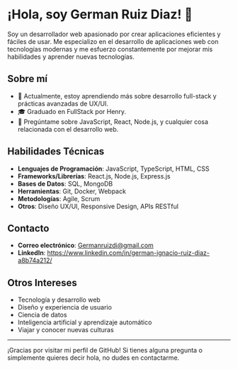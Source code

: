 # ¡Hola, soy German Ruiz Diaz! 👋

Soy un desarrollador web apasionado por crear aplicaciones eficientes y fáciles de usar. Me especializo en el desarrollo de aplicaciones web con tecnologías modernas y me esfuerzo constantemente por mejorar mis habilidades y aprender nuevas tecnologías.

## Sobre mí

- 🌱 Actualmente, estoy aprendiendo más sobre desarrollo full-stack y prácticas avanzadas de UX/UI.
- 🎓 Graduado en FullStack por Henry.
- 💬 Pregúntame sobre JavaScript, React, Node.js, y cualquier cosa relacionada con el desarrollo web.
  

## Habilidades Técnicas

- **Lenguajes de Programación**: JavaScript, TypeScript, HTML, CSS
- **Frameworks/Librerías**: React.js, Node.js, Express.js
- **Bases de Datos**: SQL, MongoDB
- **Herramientas**: Git, Docker, Webpack
- **Metodologías**: Agile, Scrum
- **Otros**: Diseño UX/UI, Responsive Design, APIs RESTful


## Contacto

- **Correo electrónico**: Germanruizdi@gmail.com
- **LinkedIn**: https://www.linkedin.com/in/german-ignacio-ruiz-diaz-a8b74a212/

## Otros Intereses

- Tecnología y desarrollo web
- Diseño y experiencia de usuario
- Ciencia de datos
- Inteligencia artificial y aprendizaje automático
- Viajar y conocer nuevas culturas


---

¡Gracias por visitar mi perfil de GitHub! Si tienes alguna pregunta o simplemente quieres decir hola, no dudes en contactarme.
